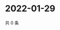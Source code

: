 # 2022-01-29

共 0 条

<!-- BEGIN WEIBO -->
<!-- 最后更新时间 Sat Jan 29 2022 14:16:13 GMT+0800 (China Standard Time) -->

<!-- END WEIBO -->
